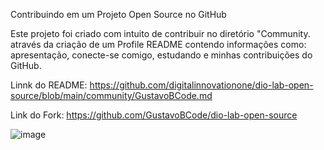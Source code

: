 Contribuindo em um Projeto Open Source no GitHub

Este projeto foi criado com intuito de contribuir no diretório "Community. através da criação de um Profile README contendo informações como: apresentação, conecte-se comigo, estudando e minhas contribuições do GitHub.

Linnk do README: https://github.com/digitalinnovationone/dio-lab-open-source/blob/main/community/GustavoBCode.md

Link do Fork: https://github.com/GustavoBCode/dio-lab-open-source

![image](https://github.com/GustavoBCode/Microsoft-Azure-AI-Fundamentals/assets/146696103/e8e720be-1ce7-4485-8f04-09f713ae400f)
